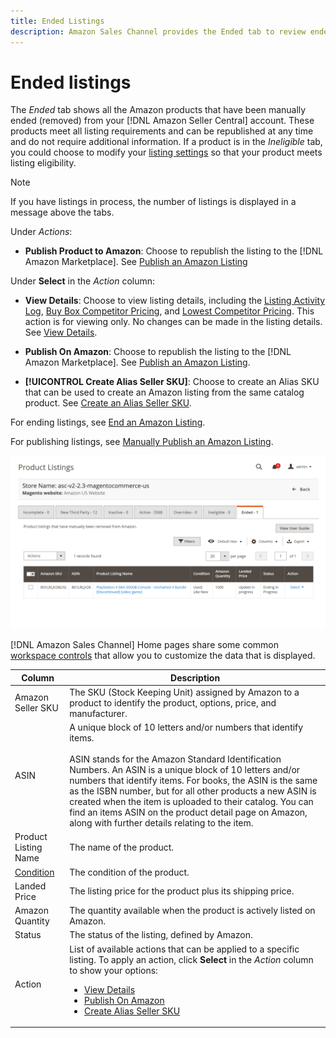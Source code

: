 ```yaml
---
title: Ended Listings
description: Amazon Sales Channel provides the Ended tab to review ended Amazon Marketplace listings, which can be republished when you choose.
---
```


# Ended listings

The _Ended_ tab shows all the Amazon products that have been manually ended (removed) from your [!DNL Amazon Seller Central] account. These products meet all listing requirements and can be republished at any time and do not require additional information. If a product is in the _Ineligible_ tab, you could choose to modify your [listing settings](./listing-settings.md) so that your product meets listing eligibility.

>[!NOTE]
>
>If you have listings in process, the number of listings is displayed in a message above the tabs.

Under _Actions_:

- **Publish Product to Amazon**: Choose to republish the listing to the [!DNL Amazon Marketplace]. See [Publish an Amazon Listing](./publish-listings-manually.md)

Under **Select** in the _Action_ column:

- **View Details**: Choose to view listing details, including the [Listing Activity Log](./product-listing-details.md#listing-activity-log), [Buy Box Competitor Pricing](./product-listing-details.md#buy-box-competitor-pricing), and [Lowest Competitor Pricing](./product-listing-details.md#lowest-competitor-pricing). This action is for viewing only. No changes can be made in the listing details. See [View Details](./product-listing-details.md).

- **Publish On Amazon**: Choose to republish the listing to the [!DNL Amazon Marketplace]. See [Publish an Amazon Listing](./publish-listings-manually.md).

- **[!UICONTROL Create Alias Seller SKU]**: Choose to create an Alias SKU that can be used to create an Amazon listing from the same catalog product. See [Create an Alias Seller SKU](./create-alias-seller-sku.md).

For ending listings, see [End an Amazon Listing](./end-listings-manually.md).

For publishing listings, see [Manually Publish an Amazon Listing](./publish-listings-manually.md).

![Ended Amazon listings](assets/amazon-ended-listings.png)

[!DNL Amazon Sales Channel] Home pages share some common [workspace controls](./workspace-controls.md) that allow you to customize the data that is displayed.

|Column|Description|
|--- |--- |
|Amazon Seller SKU|The SKU (Stock Keeping Unit) assigned by Amazon to a product to identify the product, options, price, and manufacturer.|
|ASIN|A unique block of 10 letters and/or numbers that identify items.<br><br>ASIN stands for the Amazon Standard Identification Numbers. An ASIN is a unique block of 10 letters and/or numbers that identify items. For books, the ASIN is the same as the ISBN number, but for all other products a new ASIN is created when the item is uploaded to their catalog. You can find an items ASIN on the product detail page on Amazon, along with further details relating to the item.|
|Product Listing Name|The name of the product.|
|[Condition](./product-listing-condition.md)|The condition of the product.|
|Landed Price|The listing price for the product plus its shipping price.|
|Amazon Quantity|The quantity available when the product is actively listed on Amazon.|
|Status|The status of the listing, defined by Amazon.|
|Action|List of available actions that can be applied to a specific listing. To apply an action, click **Select** in the _Action_ column to show your options:<ul><li>[View Details](./product-listing-details.md)</li><li>[Publish On Amazon](./publish-listings-manually.md)</li><li>[Create Alias Seller SKU](./create-alias-seller-sku.md#region-specific)</li></ul>|
